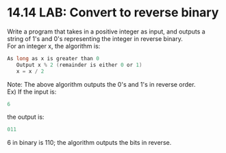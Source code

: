 # 14.14 LAB: Convert to reverse binary

Write a program that takes in a positive integer as input, and outputs a string of 1's and 0's representing the integer in reverse binary.   
For an integer x, the algorithm is:   
```c
As long as x is greater than 0
   Output x % 2 (remainder is either 0 or 1)
   x = x / 2
```
Note: The above algorithm outputs the 0's and 1's in reverse order.   
Ex) If the input is:   
```c
6
```
the output is:   
```c
011
```
6 in binary is 110; the algorithm outputs the bits in reverse.

